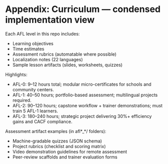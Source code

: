 # Appendix: Curriculum — condensed implementation view

Each AFL level in this repo includes:
- Learning objectives
- Time estimates
- Assessment rubrics (automatable where possible)
- Localization notes (22 languages)
- Sample lesson artifacts (slides, worksheets, quizzes)

Highlights:
- AFL-0: 9–12 hours total; modular micro-certificates for schools and community centers.
- AFL-1: 40–50 hours; portfolio-based assessment; multilingual projects required.
- AFL-2: 90–120 hours; capstone workflow + trainer demonstrations; must train 5 AFL-1 learners.
- AFL-3: 180–240 hours; strategic project delivering 30%+ efficiency gains and CACF compliance.

Assessment artifact examples (in afl*_*/ folders):
- Machine-gradable quizzes (JSON schema)
- Project rubrics (checklist and scoring matrix)
- Video demonstration guidelines for remote assessment
- Peer-review scaffolds and trainer evaluation forms